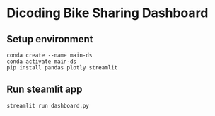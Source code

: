 # Dicoding Bike Sharing Dashboard

## Setup environment
```
conda create --name main-ds
conda activate main-ds
pip install pandas plotly streamlit
```

## Run steamlit app
```
streamlit run dashboard.py
```